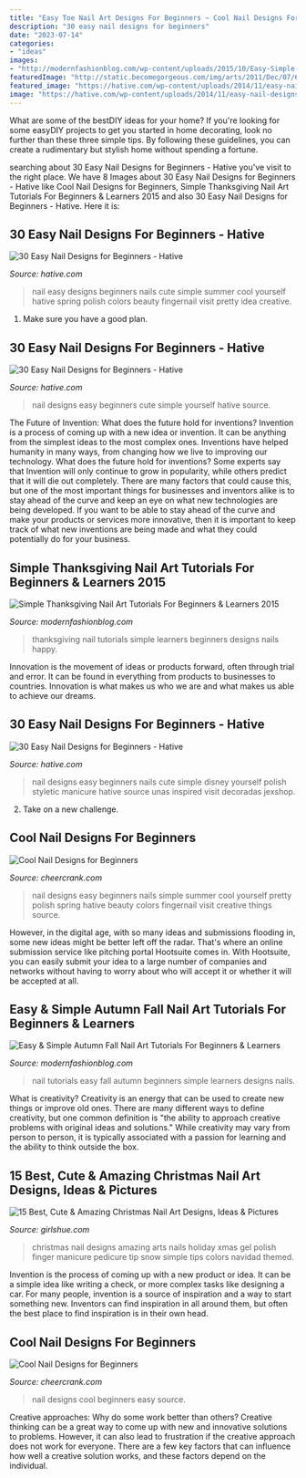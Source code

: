 ```yaml
---
title: "Easy Toe Nail Art Designs For Beginners ~ Cool Nail Designs For Beginners"
description: "30 easy nail designs for beginners"
date: "2023-07-14"
categories:
- "ideas"
images:
- "http://modernfashionblog.com/wp-content/uploads/2015/10/Easy-Simple-Autumn-Fall-Nail-Art-Tutorials-For-Beginners-Learners-2015-2.jpg"
featuredImage: "http://static.becomegorgeous.com/img/arts/2011/Dec/07/6149/christmas_nails222.jpg"
featured_image: "https://hative.com/wp-content/uploads/2014/11/easy-nail-designs/23-easy-nail-designs-for-beginners.jpg"
image: "https://hative.com/wp-content/uploads/2014/11/easy-nail-designs/23-easy-nail-designs-for-beginners.jpg"
---
```



What are some of the bestDIY ideas for your home?
If you're looking for some easyDIY projects to get you started in home decorating, look no further than these three simple tips. By following these guidelines, you can create a rudimentary but stylish home without spending a fortune.

	

		
searching about 30 Easy Nail Designs for Beginners - Hative you've visit to the right place. We have 8 Images about 30 Easy Nail Designs for Beginners - Hative like Cool Nail Designs for Beginners, Simple Thanksgiving Nail Art Tutorials For Beginners &amp; Learners 2015 and also 30 Easy Nail Designs for Beginners - Hative. Here it is:
		
    
## 30 Easy Nail Designs For Beginners - Hative

<img loading=lazy src="https://hative.com/wp-content/uploads/2014/11/easy-nail-designs/10-easy-nail-designs-for-beginners.jpg" onerror="this.onerror=null;this.src='https://tse3.mm.bing.net/th?id=OIP.ecU7DHnwjSRTy89qLPMjcwHaKe&amp;pid=15.1';" alt="30 Easy Nail Designs for Beginners - Hative">

_Source: hative.com_

>nail easy designs beginners nails cute simple summer cool yourself hative spring polish colors beauty fingernail visit pretty idea creative. 

	

1. Make sure you have a good plan.

    
## 30 Easy Nail Designs For Beginners - Hative

<img loading=lazy src="https://hative.com/wp-content/uploads/2014/11/easy-nail-designs/23-easy-nail-designs-for-beginners.jpg" onerror="this.onerror=null;this.src='https://tse3.mm.bing.net/th?id=OIP.g48jJNphC7MbAO-7sYPUBQHaHa&amp;pid=15.1';" alt="30 Easy Nail Designs for Beginners - Hative">

_Source: hative.com_

>nail designs easy beginners cute simple yourself hative source. 

	

The Future of Invention: What does the future hold for inventions?
Invention is a process of coming up with a new idea or invention. It can be anything from the simplest ideas to the most complex ones. Inventions have helped humanity in many ways, from changing how we live to improving our technology. What does the future hold for inventions? Some experts say that Invention will only continue to grow in popularity, while others predict that it will die out completely. There are many factors that could cause this, but one of the most important things for businesses and inventors alike is to stay ahead of the curve and keep an eye on what new technologies are being developed. If you want to be able to stay ahead of the curve and make your products or services more innovative, then it is important to keep track of what new inventions are being made and what they could potentially do for your business.

    
## Simple Thanksgiving Nail Art Tutorials For Beginners &amp; Learners 2015

<img loading=lazy src="http://modernfashionblog.com/wp-content/uploads/2015/10/Simple-Thanksgiving-Nail-Art-Tutorials-For-Beginners-Learners-2015-7.jpg" onerror="this.onerror=null;this.src='https://tse3.mm.bing.net/th?id=OIP.C9SHrLHgzUs1V7xZe_mtqAHaNl&amp;pid=15.1';" alt="Simple Thanksgiving Nail Art Tutorials For Beginners &amp; Learners 2015">

_Source: modernfashionblog.com_

>thanksgiving nail tutorials simple learners beginners designs nails happy. 

	

Innovation is the movement of ideas or products forward, often through trial and error. It can be found in everything from products to businesses to countries. Innovation is what makes us who we are and what makes us able to achieve our dreams.

    
## 30 Easy Nail Designs For Beginners - Hative

<img loading=lazy src="https://hative.com/wp-content/uploads/2014/11/easy-nail-designs/17-easy-nail-designs-for-beginners.jpg" onerror="this.onerror=null;this.src='https://tse3.mm.bing.net/th?id=OIP.0dxenuIZ7cM3W60aAK_9gAHaLH&amp;pid=15.1';" alt="30 Easy Nail Designs for Beginners - Hative">

_Source: hative.com_

>nail designs easy beginners nails cute simple disney yourself polish styletic manicure hative source unas inspired visit decoradas jexshop. 

	

2. Take on a new challenge.

    
## Cool Nail Designs For Beginners

<img loading=lazy src="https://www.cheercrank.com/wp-content/uploads/2016/11/12-easy-nail-designs-beginners.jpg" onerror="this.onerror=null;this.src='https://tse3.mm.bing.net/th?id=OIP.3XGVZcazEneO7-BaMNFAFAHaKe&amp;pid=15.1';" alt="Cool Nail Designs for Beginners">

_Source: cheercrank.com_

>nail designs easy beginners nails simple summer cool yourself pretty polish spring hative beauty colors fingernail visit creative things source. 

	

However, in the digital age, with so many ideas and submissions flooding in, some new ideas might be better left off the radar. That's where an online submission service like pitching portal Hootsuite comes in. With Hootsuite, you can easily submit your idea to a large number of companies and networks without having to worry about who will accept it or whether it will be accepted at all.

    
## Easy &amp; Simple Autumn Fall Nail Art Tutorials For Beginners &amp; Learners

<img loading=lazy src="http://modernfashionblog.com/wp-content/uploads/2015/10/Easy-Simple-Autumn-Fall-Nail-Art-Tutorials-For-Beginners-Learners-2015-2.jpg" onerror="this.onerror=null;this.src='https://tse4.mm.bing.net/th?id=OIP.HnQSkvPd0MS6t5uZf8sApgHaHa&amp;pid=15.1';" alt="Easy &amp; Simple Autumn Fall Nail Art Tutorials For Beginners &amp; Learners">

_Source: modernfashionblog.com_

>nail tutorials easy fall autumn beginners simple learners designs nails. 

	

What is creativity?
Creativity is an energy that can be used to create new things or improve old ones. There are many different ways to define creativity, but one common definition is "the ability to approach creative problems with original ideas and solutions." While creativity may vary from person to person, it is typically associated with a passion for learning and the ability to think outside the box.

    
## 15 Best, Cute &amp; Amazing Christmas Nail Art Designs, Ideas &amp; Pictures

<img loading=lazy src="http://static.becomegorgeous.com/img/arts/2011/Dec/07/6149/christmas_nails222.jpg" onerror="this.onerror=null;this.src='https://tse3.mm.bing.net/th?id=OIP.KN9q3DPVYY-jPyHmVZm21QHaJ4&amp;pid=15.1';" alt="15 Best, Cute &amp; Amazing Christmas Nail Art Designs, Ideas &amp; Pictures">

_Source: girlshue.com_

>christmas nail designs amazing arts nails holiday xmas gel polish finger manicure pedicure tip snow simple tips colors navidad themed. 

	

Invention is the process of coming up with a new product or idea. It can be a simple idea like writing a check, or more complex tasks like designing a car. For many people, invention is a source of inspiration and a way to start something new. Inventors can find inspiration in all around them, but often the best place to find inspiration is in their own head.

    
## Cool Nail Designs For Beginners

<img loading=lazy src="https://www.cheercrank.com/wp-content/uploads/2016/11/07-easy-nail-designs-beginners.jpg" onerror="this.onerror=null;this.src='https://tse2.mm.bing.net/th?id=OIP.qPR9OQk-MkoPxaRyk276UgHaJ4&amp;pid=15.1';" alt="Cool Nail Designs for Beginners">

_Source: cheercrank.com_

>nail designs cool beginners easy source. 

	

Creative approaches: Why do some work better than others?
Creative thinking can be a great way to come up with new and innovative solutions to problems. However, it can also lead to frustration if the creative approach does not work for everyone. There are a few key factors that can influence how well a creative solution works, and these factors depend on the individual.

